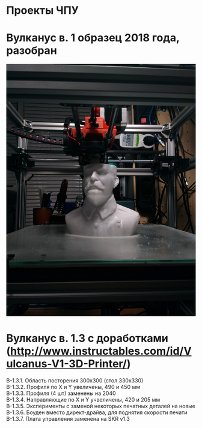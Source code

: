 # Проекты ЧПУ

# Вулканус в. 1 образец 2018 года, разобран
![vulcanus-v1-2018-1](v/vulcanus-v1-2018/IMG_20180825_224153.jpg?raw=true "Вулканус в. 1")


# Вулканус в. 1.3 с доработками (http://www.instructables.com/id/Vulcanus-V1-3D-Printer/)

В-1.3.1. Область посторения 300х300 (стол 330х330)<br/>
В-1.3.2. Профиля по X и Y увеличены, 490 и 450 мм<br/>
В-1.3.3. Профиля (4 шт) заменены на 2040<br/>
В-1.3.4. Направляющие по X и Y учвеличены, 420 и 205 мм<br/>
В-1.3.5. Эксперименты с заменой некоторых печатных деталей на новые<br/>
В-1.3.6. Боуден вместо директ-драйва, для поднятия скорости печати<br/>
В-1.3.7. Плата управления заменена на SKR v1.3<br/>

